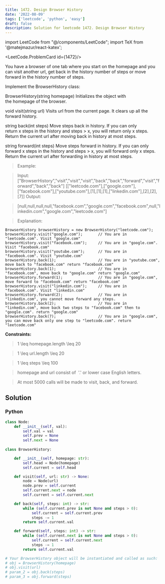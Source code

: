 ```yaml
---
title: 1472. Design Browser History
date: '2022-08-09'
tags: ['leetcode', 'python', 'easy']
draft: false
description: Solution for leetcode 1472. Design Browser History
---
```

import LeetCode from "@/components/LeetCode";
import TeX from '@matejmazur/react-katex';

<LeetCode.ProblemCard id={1472}/>
 
 You have a browser of one tab where you start on the homepage and you can visit another url, get back in the history number of steps or move forward in the history number of steps.

Implement the BrowserHistory class:

BrowserHistory(string homepage) Initializes the object with the homepage of the browser.

void visit(string url) Visits url from the current page. It clears up all the forward history.

string back(int steps) Move steps back in history. If you can only return x steps in the history and steps > x, you will return only x steps. Return the current url after moving back in history at most steps.

string forward(int steps) Move steps forward in history. If you can only forward x steps in the history and steps > x, you will forward only x steps. Return the current url after forwarding in history at most steps.

 > Example:

 > Input:
 > ["BrowserHistory","visit","visit","visit","back","back","forward","visit","forward","back","back"]
 > [["leetcode.com"],["google.com"],["facebook.com"],["youtube.com"],[1],[1],[1],["linkedin.com"],[2],[2],[7]]
 > Output:

 > [null,null,null,null,"facebook.com","google.com","facebook.com",null,"linkedin.com","google.com","leetcode.com"]

 > Explanation: 
```
BrowserHistory browserHistory = new BrowserHistory("leetcode.com");
browserHistory.visit("google.com");       // You are in "leetcode.com". Visit "google.com"
browserHistory.visit("facebook.com");     // You are in "google.com". Visit "facebook.com"
browserHistory.visit("youtube.com");      // You are in "facebook.com". Visit "youtube.com"
browserHistory.back(1);                   // You are in "youtube.com", move back to "facebook.com" return "facebook.com"
browserHistory.back(1);                   // You are in "facebook.com", move back to "google.com" return "google.com"
browserHistory.forward(1);                // You are in "google.com", move forward to "facebook.com" return "facebook.com"
browserHistory.visit("linkedin.com");     // You are in "facebook.com". Visit "linkedin.com"
browserHistory.forward(2);                // You are in "linkedin.com", you cannot move forward any steps.
browserHistory.back(2);                   // You are in "linkedin.com", move back two steps to "facebook.com" then to "google.com". return "google.com"
browserHistory.back(7);                   // You are in "google.com", you can move back only one step to "leetcode.com". return "leetcode.com"
```

**Constraints:**

 > 1 <TeX>\leq</TeX> homepage.length <TeX>\leq</TeX> 20

 > 1 <TeX>\leq</TeX> url.length <TeX>\leq</TeX> 20

 > 1 <TeX>\leq</TeX> steps <TeX>\leq</TeX> 100

 > homepage and url consist of  '.' or lower case English letters.

 > At most 5000 calls will be made to visit, back, and forward.

## Solution
### Python
```python
class Node:
    def __init__(self, val):
        self.val = val
        self.prev = None
        self.next = None
        
class BrowserHistory:

    def __init__(self, homepage: str):
        self.head = Node(homepage)
        self.current = self.head

    def visit(self, url: str) -> None:
        node = Node(url)
        node.prev = self.current
        self.current.next = node
        self.current = self.current.next

    def back(self, steps: int) -> str:
        while (self.current.prev is not None and steps > 0):
            self.current = self.current.prev
            steps -= 1
        return self.current.val

    def forward(self, steps: int) -> str:
        while (self.current.next is not None and steps > 0):
            self.current = self.current.next
            steps -= 1
        return self.current.val

# Your BrowserHistory object will be instantiated and called as such:
# obj = BrowserHistory(homepage)
# obj.visit(url)
# param_2 = obj.back(steps)
# param_3 = obj.forward(steps)
```
